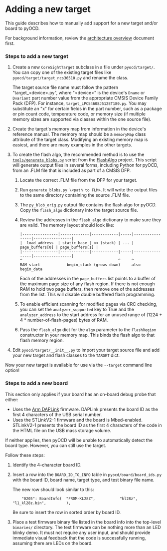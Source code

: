 Adding a new target
===================

This guide describes how to manually add support for a new target and/or board to pyOCD.

For background information, review the [architecture overview](ARCHITECTURE.md) document first.

### Steps to add a new target

1. Create a new `CoreSightTarget` subclass in a file under `pyocd/target/`. You can copy one of the
    existing target files like `pyocd/target/target_ncs36510.py` and rename the class.

    The target source file name must follow
    the pattern "target\_\<device>.py", where "\<device>" is the device's `Dname` or `Dvariant` part
    number value from the appropriate CMSIS Device Family Pack (DFP). For instance,
    `target_LPC54608J512ET180.py`. You may substitute an "x" for certain fields in the part number,
    such as a package or pin count code, temperature code, or memory size (if multiple memory sizes
    are supported via classes within the one source file).

2. Create the target's memory map from information in the device's reference manual. The memory map
    should be a `memoryMap` class attribute of the target class. Modifying an existing memory map is
    easiest, and there are many examples in the other targets.

3. To create the flash algo, the recommended method is to use the [`tools/generate_blobs.py`](https://github.com/mbedmicro/FlashAlgo/blob/master/scripts/generate_blobs.py) script from the [FlashAlgo](https://github.com/mbedmicro/FlashAlgo) project. This script will
    generate output files in several forms, including Python for pyOCD, from an .FLM file that is
    included as part of a CMSIS DFP.

    1. Locate the correct .FLM file from the DFP for your target.

    2. Run `generate_blobs.py \<path to FLM>`. It will write the output files to the same directory
        containing the source .FLM file.

    3. The `py_blob_orig.py` output file contains the flash algo for pyOCD. Copy the `flash_algo`
        dictionary into the target source file.

    4. Review the addresses in the `flash_algo` dictionary to make sure they are valid. The memory
       layout should look like:

       ```
       |----------------|-------------|------------|-----|-----------------|-----------------|
       |  load_address  | static_base | << (stack) | ... | page_buffers[0] | page_buffers[1] |
       |----------------|-------------|------------|-----|-----------------|-----------------|
       ^                                           ^     ^
       RAM start            begin_stack (grows down)     also begin_data
       ```

       Each of the addresses in the `page_buffers` list points to a buffer of the maximum page
       size of any flash region. If there is not enough RAM to hold two page buffers, then remove
       one of the addresses from the list. This will disable double buffered flash programming.

    5. To enable efficient scanning for modified pages via CRC checking, you can set the
        `analyzer_supported` key to True and the `analyzer_address` to the start address for an
        unused range of (1224 + 4 * number-of-flash-pages) bytes of RAM.

    6. Pass the `flash_algo` dict for the `algo` parameter to the `FlashRegion` constructor in
        your memory map. This binds the flash algo to that flash memory region.

4. Edit `pyocd/target/__init__.py` to import your target source file and add your new target and
    flash classes to the `TARGET` dict.

Now your new target is available for use via the `--target` command line option!


### Steps to add a new board

This section only applies if your board has an on-board debug probe that either:

- Uses the [Arm DAPLink](https://github.com/ARMmbed/DAPLink) firmware. DAPLink presents the board ID
    as the first 4 characters of the USB serial number.
- Uses the STLinkV2-1 firmware and the board is Mbed-enabled. STLinkV2-1 presents the board ID
    as the first 4 characters of the code in the HTML file on the USB mass storage volume.

If neither applies, then pyOCD will be unable to automatically detect the board type. However, you
can still use the target.

Follow these steps:

1. Identify the 4-character board ID.

2. Insert a row into the `BOARD_ID_TO_INFO` table in `pyocd/board/board_ids.py` with the board ID,
    board name, target type, and test binary file name.

    The new row should look similar to this:
    ```
        "0205": BoardInfo(  "FRDM-KL28Z",           "kl28z",            "l1_kl28z.bin",         ),
    ```

    Be sure to insert the row in sorted order by board ID.

3. Place a test firmware binary file listed in the board info into the top-level `binaries/`
    directory. The test firmware can be nothing more than an LED blinky demo. It must not require
    any user input, and should provide immediate visual feedback that the code is successfully
    running, assuming there are LEDs on the board.
